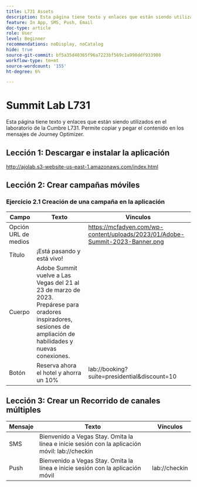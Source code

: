 ```yaml
---
title: L731 Assets
description: Esta página tiene texto y enlaces que están siendo utilizados en el laboratorio de la Cumbre L731.
feature: In App, SMS, Push, Email
doc-type: article
role: User
level: Beginner
recommendations: noDisplay, noCatalog
hide: true
source-git-commit: bf5a35d40365f96a7223bf569c1a998ddf933980
workflow-type: tm+mt
source-wordcount: '155'
ht-degree: 6%

---
```



# Summit Lab L731

Esta página tiene texto y enlaces que están siendo utilizados en el laboratorio de la Cumbre L731. Permite copiar y pegar el contenido en los mensajes de Journey Optimizer.

## Lección 1: Descargar e instalar la aplicación

http://ajolab.s3-website-us-east-1.amazonaws.com/index.html

## Lección 2: Crear campañas móviles

### Ejercicio 2.1 Creación de una campaña en la aplicación

| Campo | Texto | Vínculos |
|----|----|----|
| Opción URL de medios |  | https://mcfadyen.com/wp-content/uploads/2023/01/Adobe-Summit-2023-Banner.png |
| Título | ¡Está pasando y está vivo! |  |
| Cuerpo | Adobe Summit vuelve a Las Vegas del 21 al 23 de marzo de 2023. Prepárese para oradores inspiradores, sesiones de ampliación de habilidades y nuevas conexiones. |  |
| Botón | Reserva ahora el hotel y ahorra un 10% | lab://booking?suite=presidential&amp;discount=10 |


## Lección 3: Crear un Recorrido de canales múltiples

| Mensaje | Texto | Vínculos |
|----|----|----|
| SMS | Bienvenido a Vegas Stay. Omita la línea e inicie sesión con la aplicación móvil: lab://checkin |  |
| Push | Bienvenido a Vegas Stay. Omita la línea e inicie sesión con la aplicación móvil | lab://checkin |


